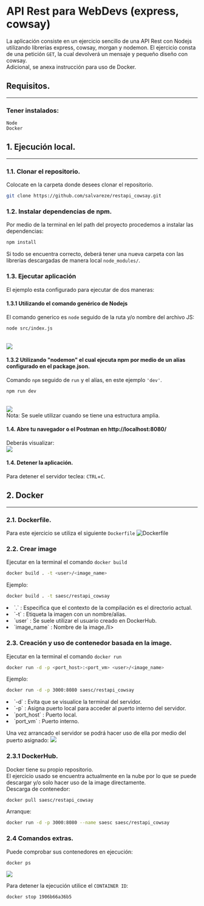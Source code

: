# API Rest para WebDevs (express, cowsay)

La aplicación consiste en un ejercicio sencillo de una API Rest con Nodejs utilizando librerías express, cowsay, morgan y nodemon.
El ejercicio consta de una petición `GET`, la cual devolverá un mensaje y pequeño diseño con cowsay.<br>
Adicional, se anexa instrucción para uso de Docker.
## Requisitos.
----
### Tener instalados: 
`Node`<br>
`Docker`
<br>

## 1. Ejecución local.
----
### 1.1. Clonar el repositorio.
Colocate en la carpeta donde desees clonar el repositorio.
```bash
git clone https://github.com/salvareze/restapi_cowsay.git
```
### 1.2. Instalar dependencias de npm.
Por medio de la terminal en lel path del proyecto procedemos a instalar las dependencias:
```bash
npm install
```
Si todo se encuentra correcto, deberá tener una nueva carpeta con las librerías descargadas de manera local `node_modules/`.
### 1.3. Ejecutar aplicación
El ejemplo esta configurado para ejecutar de dos maneras:
#### 1.3.1  Utilizando el comando genérico de Nodejs
El comando generico es `node` seguido de la ruta y/o nombre del archivo JS:
```bash
node src/index.js
```
<br>![](backups/run1.png)
#### 1.3.2  Utilizando "nodemon" el cual ejecuta npm por medio de un alías configurado en el package.json. 
Comando `npm` seguido de `run` y el alías, en este ejemplo `'dev'`.
```bash
npm run dev
```
<br>![](backups/run2.png)
<br>Nota: Se suele utilizar cuando se tiene una estructura amplia.
#### 1.4. Abre tu navegador o el Postman en http://localhost:8080/
Deberás visualizar:<br>
![](backups/getMsg1.png)

#### 1.4. Detener la aplicación.
Para detener el servidor teclea: `CTRL`+`C`.
<br>

## 2. Docker
----
### 2.1. Dockerfile.
Para este ejercicio se utiliza el siguiente `Dockerfile`
![Dockerfile](backups/dockerfile.png)
### 2.2. Crear image
Ejecutar en la terminal el comando `docker build` 
```bash
docker build . -t <user>/<image_name>
```
Ejemplo:
```bash
docker build . -t saesc/restapi_cowsay
```
<li> `.` : Especifica que el contexto de la compilación es el directorio actual.</li>
<li> `-t` : Etiqueta la imagen con un nombre/alías.</li>
<li> `user` : Se suele utilizar el usuario creado en DockerHub.</li>
<li> `image_name` : Nombre de la image./li>

### 2.3. Creación y uso de contenedor basada en la image. 
Ejecutar en la terminal el comando `docker run` 
```bash
docker run -d -p <port_host>:<port_vm> <user>/<image_name>
```
Ejemplo:
```bash
docker run -d -p 3000:8080 saesc/restapi_cowsay
```
<li> `-d` : Evita que se visualice la terminal del servidor.</li>
<li> `-p` : Asigna puerto local para acceder al puerto interno del servidor.</li>
<li> `port_host` : Puerto local.</li>
<li> `port_vm` : Puerto interno.</li>

Una vez arrancado el servidor se podrá hacer uso de ella por medio del puerto asignado:
![](backups/getMsg.png)

### 2.3.1 DockerHub. 
Docker tiene su propio repositorio.<br>
El ejercicio usado se encuentra actualmente en la nube por lo que se puede descargar y/o solo hacer uso de la image directamente.  <br>
Descarga de contenedor:
```bash
docker pull saesc/restapi_cowsay
```
Arranque:
```bash
docker run -d -p 3000:8080 --name saesc saesc/restapi_cowsay
```
### 2.4 Comandos extras.
Puede comprobar sus contenedores en ejecución:
```bash
docker ps
```
![](backups/docker_ps.png)

Para detener la ejecución utilice el `CONTAINER ID`:
```bash
docker stop 1906b66a36b5
```




